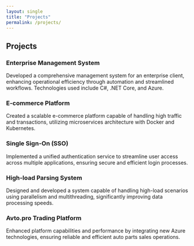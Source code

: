 ```yaml
---
layout: single
title: "Projects"
permalink: /projects/
---
```


## Projects

### Enterprise Management System
Developed a comprehensive management system for an enterprise client, enhancing operational efficiency through automation and streamlined workflows. Technologies used include C#, .NET Core, and Azure.

### E-commerce Platform
Created a scalable e-commerce platform capable of handling high traffic and transactions, utilizing microservices architecture with Docker and Kubernetes.

### Single Sign-On (SSO)
Implemented a unified authentication service to streamline user access across multiple applications, ensuring secure and efficient login processes.

### High-load Parsing System
Designed and developed a system capable of handling high-load scenarios using parallelism and multithreading, significantly improving data processing speeds.

### Avto.pro Trading Platform
Enhanced platform capabilities and performance by integrating new Azure technologies, ensuring reliable and efficient auto parts sales operations.
